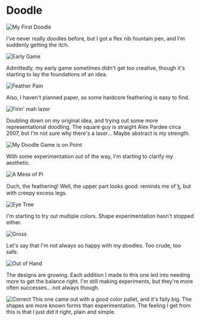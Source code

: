 # Doodle

![My First Doodle](curio/doodles/001.png)

I've never really doodles before, but I got a flex nib fountain pen, and I'm suddenly getting the itch.

![Early Game](curio/doodles/002.png)

Admittedly, my early game sometimes didn't get too creative, though it's starting to lay the foundations of an idea.

![Feather Pain](curio/doodles/003.png)

Also, I haven't planned paper, so some hardcore feathering is easy to find.

![Firin' mah lazer](curio/doodles/004.png)

Doubling down on my original idea, and trying out some more representational doodling.
The square guy is straight Alex Pardee circa 2007, but I'm not sure why there's a laser...
Maybe abstract is my strength.

![My Doodle Game is on Point](curio/doodles/005.png)

With some experimentation out of the way, I'm starting to clarify my aesthetic.

![A Mess of Pi](curio/doodles/006.png)

Ouch, the feathering!
Well, the upper part looks good: reminds me of [ϡ](https://en.wikipedia.org/wiki/Sampi), but with creepy excess legs.

![Eye Tree](curio/doodles/007.png)

I'm starting to try out multiple colors.
Shape experimentation hasn't stopped either.

![Gross](curio/doodles/008.png)

Let's say that I'm not always so happy with my doodles.
Too crude, too safe.

![Out of Hand](curio/doodles/009.png)

The designs are growing.
Each addition I made to this one led into needing more to get the balance right.
I'm still making experiments, but they're more often successes... not always though.

![Correct](curio/doodles/010.png)
This one came out with a good color pallet, and it's faily big.
The shapes are more known forms than experimentation.
The feeling I get from this is that I just did it right, plain and simple.